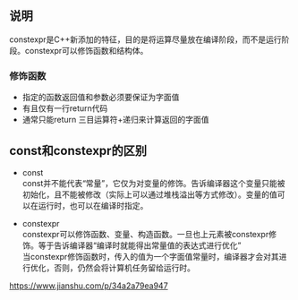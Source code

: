 ## 说明
constexpr是C++新添加的特征，目的是将运算尽量放在编译阶段，而不是运行阶段。constexpr可以修饰函数和结构体。

### 修饰函数
- 指定的函数返回值和参数必须要保证为字面值
- 有且仅有一行return代码
- 通常只能return 三目运算符+递归来计算返回的字面值

## const和constexpr的区别
- const  
const并不能代表“常量”，它仅为对变量的修饰。告诉编译器这个变量只能被初始化，且不能被修改（实际上可以通过堆栈溢出等方式修改）。变量的值可以在运行时，也可以在编译时指定。

- constexpr  
constexpr可以修饰函数、变量、构造函数。一旦也上元素被constexpr修饰。等于告诉编译器“编译时就能得出常量值的表达式进行优化”  
当constexpr修饰函数时，传入的值为一个字面值常量时，编译器才会对其进行优化，否则，仍然会将计算机任务留给运行时。

https://www.jianshu.com/p/34a2a79ea947